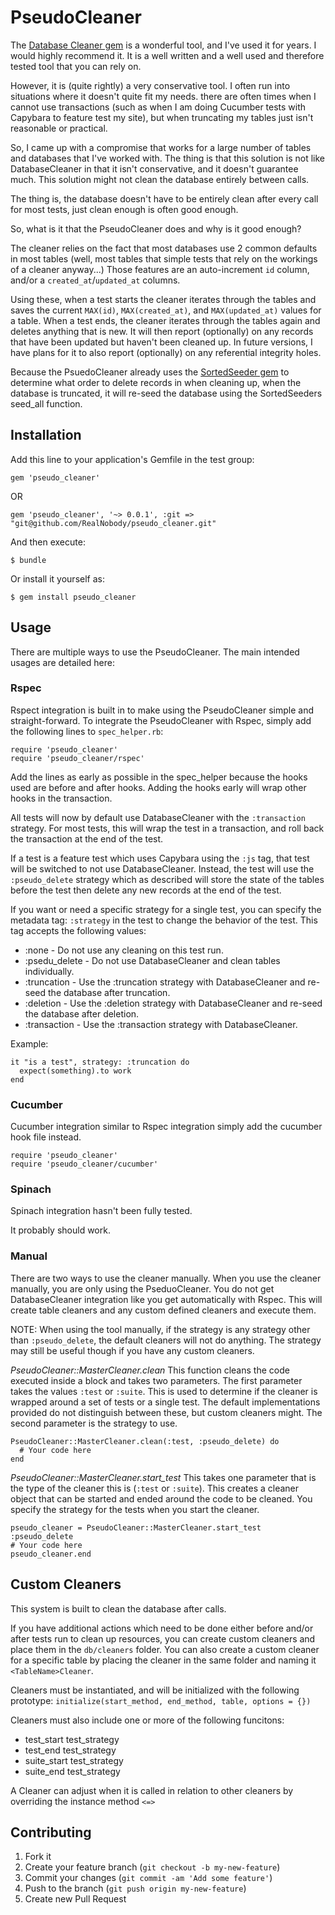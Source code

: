 # PseudoCleaner

The [Database Cleaner gem](https://github.com/DatabaseCleaner/database_cleaner) is a wonderful tool,
and I've used it for years.  I would highly recommend it.  It is a well written and a well used and therefore tested
tool that you can rely on.

However, it is (quite rightly) a very conservative tool.  I often run into situations where it doesn't quite fit my
needs.  there are often times when I cannot use transactions (such as when I am doing Cucumber tests with Capybara to
feature test my site), but when truncating my tables just isn't reasonable or practical.

So, I came up with a compromise that works for a large number of tables and databases that I've worked with.  The
thing is that this solution is not like DatabaseCleaner in that it isn't conservative,
and it doesn't guarantee much.  This solution might not clean the database entirely between calls.

The thing is, the database doesn't have to be entirely clean after every call for most tests,
just clean enough is often good enough.

So, what is it that the PseudoCleaner does and why is it good enough?

The cleaner relies on the fact that most databases use 2 common defaults in most tables (well,
most tables that simple tests that rely on the workings of a cleaner anyway...)  Those features are an auto-increment
`id` column, and/or a `created_at`/`updated_at` columns.

Using these, when a test starts the cleaner iterates through the tables and saves the current `MAX(id)`,
`MAX(created_at)`, and `MAX(updated_at)` values for a table.  When a test ends, the cleaner iterates through the
tables again and deletes anything that is new.  It will then report (optionally) on any records that have been
updated but haven't been cleaned up.  In future versions, I have plans for it to also report (optionally) on any
referential integrity holes.

Because the PsuedoCleaner already uses the [SortedSeeder gem](https://github.com/RealNobody/sorted_seeder) to determine what
order to delete records in when cleaning up, when the database is truncated, it will re-seed the database using the
SortedSeeders seed_all function.

## Installation

Add this line to your application's Gemfile in the test group:

    gem 'pseudo_cleaner'

OR

    gem 'pseudo_cleaner', '~> 0.0.1', :git => "git@github.com/RealNobody/pseudo_cleaner.git"

And then execute:

    $ bundle

Or install it yourself as:

    $ gem install pseudo_cleaner

## Usage

There are multiple ways to use the PseudoCleaner.  The main intended usages are detailed here:

### Rspec

Rspect integration is built in to make using the PseudoCleaner simple and straight-forward.
To integrate the PseudoCleaner with Rspec, simply add the following lines to `spec_helper.rb`:

    require 'pseudo_cleaner'
    require 'pseudo_cleaner/rspec'

Add the lines as early as possible in the spec_helper because the hooks used are before and after hooks.  Adding the 
hooks early will wrap other hooks in the transaction.

All tests will now by default use DatabaseCleaner with the `:transaction` strategy.  For most tests, this will wrap
the test in a transaction, and roll back the transaction at the end of the test.

If a test is a feature test which uses Capybara using the `:js` tag, that test will be switched to not use
DatabaseCleaner.  Instead, the test will use the `:pseudo_delete` strategy which as described will store the state of
the tables before the test then delete any new records at the end of the test.

If you want or need a specific strategy for a single test, you can specify the metadata tag: `:strategy` in the test
to change the behavior of the test.  This tag accepts the following values:

* :none - Do not use any cleaning on this test run.
* :psedu_delete - Do not use DatabaseCleaner and clean tables individually.
* :truncation - Use the :truncation strategy with DatabaseCleaner and re-seed the database after truncation.
* :deletion - Use the :deletion strategy with DatabaseCleaner and re-seed the database after deletion.
* :transaction - Use the :transaction strategy with DatabaseCleaner.

Example:

    it "is a test", strategy: :truncation do
      expect(something).to work
    end

### Cucumber

Cucumber integration similar to Rspec integration simply add the cucumber hook file instead.

    require 'pseudo_cleaner'
    require 'pseudo_cleaner/cucumber'

### Spinach

Spinach integration hasn't been fully tested.

It probably should work.

### Manual

There are two ways to use the cleaner manually.  When you use the cleaner manually, you are only using the
PseduoCleaner.  You do not get DatabaseCleaner integration like you get automatically with Rspec.  This will create
table cleaners and any custom defined cleaners and execute them.

NOTE:  When using the tool manually, if the strategy is any strategy other than `:pseudo_delete`, the default
cleaners will not do anything.  The strategy may still be useful though if you have any custom cleaners.

*PseudoCleaner::MasterCleaner.clean*  This function cleans the code executed inside a block and takes two parameters.
The first parameter takes the values `:test` or `:suite`.  This is used to determine if the cleaner is wrapped around
a set of tests or a single test. The default implementations provided do not distinguish between these, but custom
cleaners might.  The second parameter is the strategy to use.

    PseudoCleaner::MasterCleaner.clean(:test, :pseudo_delete) do
      # Your code here
    end

*PseudoCleaner::MasterCleaner.start_test*  This takes one parameter that is the type of the cleaner this is (`:test` or
`:suite`).  This creates a cleaner object that can be started and ended around the code to be cleaned.  You specify
the strategy for the tests when you start the cleaner.

    pseudo_cleaner = PseudoCleaner::MasterCleaner.start_test :pseudo_delete
    # Your code here
    pseudo_cleaner.end

## Custom Cleaners

This system is built to clean the database after calls.

If you have additional actions which need to be done either before and/or after tests run to clean up resources, you
can create custom cleaners and place them in the `db/cleaners` folder.  You can also create a custom cleaner for a
specific table by placing the cleaner in the same folder and naming it `<TableName>Cleaner`.

Cleaners must be instantiated, and will be initialized with the following prototype:
`initialize(start_method, end_method, table, options = {})`

Cleaners must also include one or more of the following funcitons:

* test_start test_strategy
* test_end test_strategy
* suite_start test_strategy
* suite_end test_strategy

A Cleaner can adjust when it is called in relation to other cleaners by overriding the instance method `<=>`

## Contributing

1. Fork it
2. Create your feature branch (`git checkout -b my-new-feature`)
3. Commit your changes (`git commit -am 'Add some feature'`)
4. Push to the branch (`git push origin my-new-feature`)
5. Create new Pull Request
